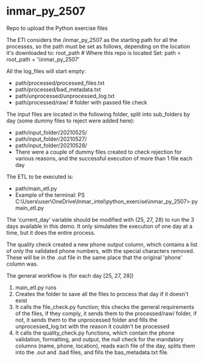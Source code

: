 # inmar_py_2507
Repo to upload the Python exercise files

The ETl considers the /inmar_py_2507 as the starting path for all the processes, so the path must be set as follows, depending on the location it's downloaded to: 
    root_path # Where this repo is located
Set:
    path = root_path + '\inmar_py_2507'

All the log_files will start empty:
- path/processed/processed_files.txt
- path/processed/bad_metadata.txt
- path/unprocessed/unprocessed_log.txt
- path/processed/raw/<day> # folder with passed file check

The input files are located in the following folder, split into sub_folders by day (some dummy files to reject were added here):
- path/input_folder/20210525/
- path/input_folder/20210527/
- path/input_folder/20210528/
- There were a couple of dummy files created to check rejection for various reasons, and the successful execution of more than 1 file each day

The ETL to be executed is:
- path/main_etl.py
- Example of the terminal: PS C:\Users\user\OneDrive\Inmar_intel\python_exercise\inmar_py_2507> py main_etl.py

The 'current_day' variable should be modified with (25, 27, 28) to run the 3 days available in this demo. It only simulates the execution of one day at a time, but it does the entire process.

The quality check created a new phone output column, which contains a list of only the validated phone numbers, with the special characters removed. These will be in the .out file in the same place that the original 'phone' column was.

The general workflow is (for each day [25, 27, 28])
1. main_etl.py runs
2. Creates the folder to save all the files to process that day if it doesn't exist
3. It calls the file_check.py function; this checks the general requirements of the files, if they comply, it sends them to the processed/raw/<day> folder, if not, it sends them to the unprocessed folder and fills the unprocessed_log.txt with the reason it couldn't be processed
4. It calls the quality_check.py functions, which contain the phone validation, formatting, and output, the null check for the mandatory columns (name, phone, location), reads each file of the day, splits them into the .out and .bad files, and fills the bas_metadata.txt file.
